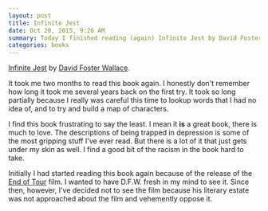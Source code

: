 ```yaml
---
layout: post
title: Infinite Jest
date: Oct 20, 2015, 9:26 AM
summary: Today I finished reading (again) Infinite Jest by David Foster Wallace
categories: books
---
```


[Infinite Jest](https://en.wikipedia.org/wiki/Infinite_Jest) by [David Foster Wallace](https://en.wikipedia.org/wiki/David_Foster_Wallace).

It took me two months to read this book again.  I honestly don't remember how long it took me several years back on the first try.  It took so long partially because I really was careful this time to lookup words that I had no idea of, and to try and build a map of characters.  

I find this book frustrating to say the least.  I mean it **is** a great book, there is much to love.  The descriptions of being trapped in depression is some of the most gripping stuff I've ever read.  But there is a lot of it that just gets under my skin as well.  I find a good bit of the racism in the book hard to take.  

Initially I had started reading this book again because of the release of the [End of Tour](http://www.imdb.com/title/tt3416744/) film.  I wanted to have D.F.W. fresh in my mind to see it.  Since then, however, I've decided not to see the film because his literary estate was not approached about the film and vehemently oppose it.
